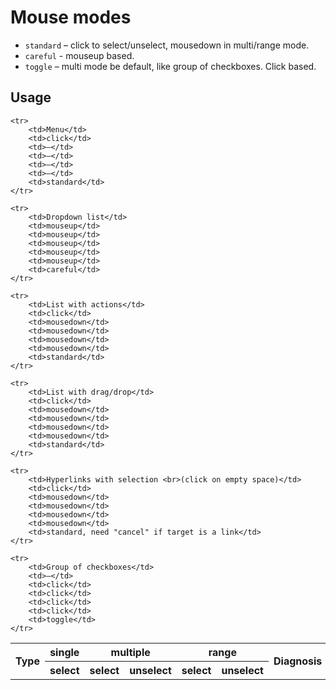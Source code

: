 

# Mouse modes
- `standard` – click to select/unselect, mousedown in multi/range mode.
- `careful` - mouseup based.
- `toggle` – multi mode be default, like group of checkboxes. Click based.

## Usage
<table width="100%" cellpadding=0 cellspacing=0>
    <tr>
        <th rowspan=2>Type</th>
        <th>single</th>
        <th colspan=2>multiple</th>
        <th colspan=2>range</th>
        <th rowspan=2>Diagnosis</th>
    </tr>
    <tr>
        <th>select</th>
        <th>select</th>
        <th>unselect</th>
        <th>select</th>
        <th>unselect</th>
    </tr>
    
    <tr>
        <td>Menu</td>
        <td>click</td>
        <td>–</td>
        <td>–</td>
        <td>–</td>
        <td>–</td>
        <td>standard</td>
    </tr>

    <tr>
        <td>Dropdown list</td>
        <td>mouseup</td>
        <td>mouseup</td>
        <td>mouseup</td>
        <td>mouseup</td>
        <td>mouseup</td>
        <td>careful</td>
    </tr>

    <tr>
        <td>List with actions</td>
        <td>click</td>
        <td>mousedown</td>
        <td>mousedown</td>
        <td>mousedown</td>
        <td>mousedown</td>
        <td>standard</td>
    </tr>

    <tr>
        <td>List with drag/drop</td>
        <td>click</td>
        <td>mousedown</td>
        <td>mousedown</td>
        <td>mousedown</td>
        <td>mousedown</td>
        <td>standard</td>
    </tr>

    <tr>
        <td>Hyperlinks with selection <br>(click on empty space)</td>
        <td>click</td>
        <td>mousedown</td>
        <td>mousedown</td>
        <td>mousedown</td>
        <td>mousedown</td>
        <td>standard, need "cancel" if target is a link</td>
    </tr>

    <tr>
        <td>Group of checkboxes</td>
        <td>–</td>
        <td>click</td>
        <td>click</td>
        <td>click</td>
        <td>click</td>
        <td>toggle</td>
    </tr>
</table>


